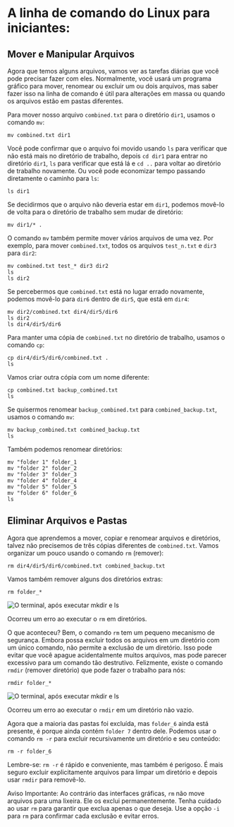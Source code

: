 # A linha de comando do Linux para iniciantes:

## Mover e Manipular Arquivos

Agora que temos alguns arquivos, vamos ver as tarefas diárias que você pode precisar fazer com eles. Normalmente, você usará um programa gráfico para mover, renomear ou excluir um ou dois arquivos, mas saber fazer isso na linha de comando é útil para alterações em massa ou quando os arquivos estão em pastas diferentes.

Para mover nosso arquivo `combined.txt` para o diretório `dir1`, usamos o comando `mv`:


```
mv combined.txt dir1
```

Você pode confirmar que o arquivo foi movido usando `ls` para verificar que não está mais no diretório de trabalho, depois `cd dir1` para entrar no diretório `dir1`, `ls` para verificar que está lá e `cd ..` para voltar ao diretório de trabalho novamente. Ou você pode economizar tempo passando diretamente o caminho para `ls`:

```
ls dir1
```

Se decidirmos que o arquivo não deveria estar em `dir1`, podemos movê-lo de volta para o diretório de trabalho sem mudar de diretório:

```
mv dir1/* .
```

O comando `mv` também permite mover vários arquivos de uma vez. Por exemplo, para mover `combined.txt`, todos os arquivos `test_n.txt` e `dir3` para `dir2`:

```
mv combined.txt test_* dir3 dir2
ls
ls dir2
```

Se percebermos que `combined.txt` está no lugar errado novamente, podemos movê-lo para `dir6` dentro de `dir5`, que está em `dir4`:

```
mv dir2/combined.txt dir4/dir5/dir6
ls dir2
ls dir4/dir5/dir6
```

Para manter uma cópia de `combined.txt` no diretório de trabalho, usamos o comando `cp`:

```
cp dir4/dir5/dir6/combined.txt .
ls
```

Vamos criar outra cópia com um nome diferente:

```
cp combined.txt backup_combined.txt
ls
```

Se quisermos renomear `backup_combined.txt` para `combined_backup.txt`, usamos o comando `mv`:

```
mv backup_combined.txt combined_backup.txt
ls
```

Também podemos renomear diretórios:

```
mv "folder 1" folder_1
mv "folder 2" folder_2
mv "folder 3" folder_3
mv "folder 4" folder_4
mv "folder 5" folder_5
mv "folder 6" folder_6
ls
```

## Eliminar Arquivos e Pastas

Agora que aprendemos a mover, copiar e renomear arquivos e diretórios, talvez não precisemos de três cópias diferentes de `combined.txt`. Vamos organizar um pouco usando o comando `rm` (remover):

```
rm dir4/dir5/dir6/combined.txt combined_backup.txt
```

Vamos também remover alguns dos diretórios extras:

```
rm folder_*
```
![O terminal, após executar mkdir e ls](https://ubuntucommunity.s3.us-east-2.amazonaws.com/original/2X/7/78c42837d43e6483cfff3c1b20d6d27ae89e198d.png "O terminal, após executar rm folder_*")

Ocorreu um erro ao executar o `rm` em diretórios.

O que aconteceu? Bem, o comando `rm` tem um pequeno mecanismo de segurança. Embora possa excluir todos os arquivos em um diretório com um único comando, não permite a exclusão de um diretório. Isso pode evitar que você apague acidentalmente muitos arquivos, mas pode parecer excessivo para um comando tão destrutivo. Felizmente, existe o comando `rmdir` (remover diretório) que pode fazer o trabalho para nós:

```
rmdir folder_*
```
![O terminal, após executar mkdir e ls](https://ubuntucommunity.s3.us-east-2.amazonaws.com/original/2X/c/cd41753a5ac535a71fa2cd8d146ba354e920935d.png "O terminal, após executar rmdir")

Ocorreu um erro ao executar o `rmdir` em um diretório não vazio.

Agora que a maioria das pastas foi excluída, mas `folder_6` ainda está presente, é porque ainda contém `folder 7` dentro dele. Podemos usar o comando `rm -r` para excluir recursivamente um diretório e seu conteúdo:

```
rm -r folder_6
```

Lembre-se: `rm -r` é rápido e conveniente, mas também é perigoso. É mais seguro excluir explicitamente arquivos para limpar um diretório e depois usar `rmdir` para removê-lo.

Aviso Importante: Ao contrário das interfaces gráficas, `rm` não move arquivos para uma lixeira. Ele os exclui permanentemente. Tenha cuidado ao usar `rm` para garantir que exclua apenas o que deseja. Use a opção `-i` para `rm` para confirmar cada exclusão e evitar erros.
